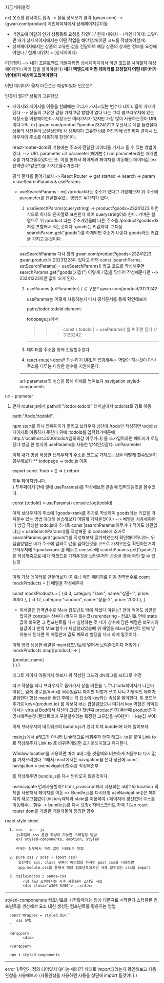 
지금 배워볼것

ex)
옷쇼핑 웹사이트 접속 -> 물품 상세보기 클릭
(gwan.com) -> (gwan.com/product)
메인페이지에서 상세페이지로이동


- 백엔드에 이달의 인기 상품목록 요청을 하였다 / 현재 내위치 = (메인페이지)
 그렇다면 내가 상세페이지에서는 어떤 작업을 해야할까(어떤 코드를 작성해야할까)
- 상세페이지에서는 상품의 고유한 값을 전달하여 해당 상품의 상세한 정보를 요청해야한다 / 현재 내위치 = (상세페이지)

이과정이 --> 내가 프론트엔드 개발자라면 상세페이지에서 어떤 코드를 쳐야할지 예상해야한다 (미리 답을 알아야한다)
**내가 백엔드에 어떤 데이터를 요청할지 어떤 데이터가 넘어올지 예상하고있어야한다**

어떤 데이터가 올지 아웃풋은 예상되었다 인풋은?

인풋이 뭘까? 상품의 고유한값
- 페이지와 페이지를 이동을 할떄에는 우리가 가지고있는 변수나 데이터들이 삭제가 된다 --> 상품의 고유한 값을 가지고갈 방법이 없다
  나는 그떄 웹브라우저에 있는 저장소를 이용해야한다. 저장소는 여러가지가 있지만 가장 많이 사용하는것이 URL이다
  URL ex)
  gwan.com/product?goods=23241223
  무신사로 예를 들었을때 상품의 사진들이 보일것인데 각 상품마다 고유한 id를 어딘가에 삽입하여 클릭시 브라우저의 주소를 이동하게 한것이다.

  react-router-dom의 기능에는 주소에 전달된 데이터를 가지고 올 수 있는 방법이 있다. --> URL parameter
  url parameter(매개변수) url parameter라는 매개변수를 가지고올수있다는 뜻.
  이를 통해서 페이제와 페이지를 이동해도 데이터값 (ex 전역변수?같은?)을 가지고올수가있다!

  공식 문서를 들어가보자
  -> React Router -> get started -> search -> param = useSearchParams & useParams

  * useSearchParams - 
  ex) /product라는 주소가 있다고 가정해보자
      위 주소에 parameter를 전달할수있는 방법은 두가지가 있다.
      1. useSearchParams(querystring) -> product?goods=23241223 이런식으로 하나의 문자열로 표현한다 하여 querystring이라 한다.
      가벼운 설명으로 위  /product 라는 주소가있을떄 다른 주소를 /product?goods=13 처럼 포함해서 적는것이다.
                                                            goods는 키값이다.
      그다음 searchParam.get("goods")를 하게되면 주소가 나온다 goods라는 키갑을 가지고 온것이다.
      -----
      useSearchParams 다시 정리
      gwan.com/product?goods=23241223  gwan.product에 23231223이 있다고 하면
      const [searchParms, setSearchParams] = useSearchParams() 라고 코드를 작성해주면
      searchParams.get("goods(키값)") 이렇게 키값을 맞추어 작성해준다면 --> 23241223이란 값이 오게 된다.

      2. useParams (urlParameter)
         / 로 구분?
         gwan.com/product/3123242 

         useParams는 어떻게 사용하는지 다시 공식문서를 통해 확인해보자

         path:/todo/:todoId
         element: <TodoPage/>

         todopage.js에서
            >>> const { todoId } = useParams()  를 써주면 된다 // 3123242


         ---

      1. 데이터를 주소를 통해 전달할수있다.
      2. react-router-dom은 단순하기 URL은 맵핑해주는 역할만 하는것이 아닌 주소를 다루는 다양한 함수를 지원해준다.

      ---------
      url-parameter의 실습을 통해 이해를 높여보자
      navigation
      styled-components



url - prameter

1. 먼저 router.js에서 path:에 "/todo/:todoId"
   터미널에서 todolist로 경로 이동

    path:"/todo/:todoId",

    npm start를 하니 웹페이지가 열리고 브라우저 상단에 /todo만 작성하면 todolist 페이지로 이동하지 못한다
    위에 :todoId를 입력했기때문에 http://localhost:3000/todo/(임의의값 아무거나) 를 추가입력하면 페이지가 로딩된다
    방금 한 방식이 useParams를 사용한 방식인것같다. urlParameter

    이제 내가 방금 작성한 브라우저의 주소를 코드로 가져오는것을 어떻게 할수있을지 공부해보자 **
    todopage -> todo.js 이동

    export const Todo = () => {
    return <div>투두 페이지입니다.</div>
    }
    투두페이지 안에 밑에 useParams()를 작성해보면 콘솔에 입력되는것을 볼수있다.

     const {todoId} = useParams()
      console.log(todoId)
      
   이제 브라우저의 주소에 ?goods=rank를 추가로 작성하여 goods라는 키값을 가져올수 있는 방법 에대해 실습해보자
   어떻게 가져올것이냐 --> 배열을 사용해야한다
   방금 작성한 todo.js에 추가로 const [searchParams(아무거나 적어도 상관없다),] = useSearchParams()를 작성해준 후
   console에 추가로 searchParams.get("goods")를 작성해보자 잘가져왔는지 확인해야하니까~
   위 실습방법은 내가 주소에 임의로 값을 입력한것을 코드로 가져오는걸 확인하는거야 브라우저에 ?goods=rank 를 해주고 console에 searchParams.get("goods")을 작성해줌으로
   내가 저코드를 가져온것을 브라우저의 콘솔을 통해 확인 할 수 있는것

   ---
   이제 가상 데이터를 만들어보자 (이유: )
   메인 페이지로 이동
   전역변수로 cosnt mockProducts = [] 배열을 작성해주자

   const mockProducts = [
      {id:3,
         category:"rank",
         name:"상품-1",
         price: 3000
      },
      {
         id:12,
         category:"random",
         name:"상품-2",
         price: 2000
      },
      ]

      - 이배열은 전역변수로 Main 컴포넌트 밖에 적었다 이유는?
        안에 적어도 상관은 없지만 consts는 상수다 (바뀌지 않는값)
        rerendering - 컴포넌트 안에 state 값이 바뀌면 그 컴포넌트를 다시 실행하는 것
        내가 상수에 담은 배열은 바뀌지않을값이다
        만약 Main함수가 재실행되었을때 위 배열을 Main컴포넌트 안에 넣어놓게 된다면
        위 배열안에 값도 메모리 할당을 다시 하게 될것이다.

   이제 방금 생성한 배열을 main컴포넌트에 넣어서 보여줄것이다
   어떻게 {
        mockProducts.map((product) => {
         <div>
            {product.name}
         </div>
         } )
   }

   <a>태그로 페이지 이동까지 해보자
   위 작성된 코드의 div태그를 a태그로 수정 
   <!-- {
        mockProducts.map((product) => {
         <a href={`/todo/${product.id}?goods=${product.category}`}>
            {product.name}
         </a>
         } )
   } -->
   라고 작성을 하니 브라우저로 돌아가서 상품 버튼을 누르니 todo페이지가 나온다 이유는 앞에 경로를/todo를 써주었잖니
   하지만 이렇게 쓰고 나니 치명적인 에러가 발생한다
   항상 map을 돌린 후에는 각 요소에 key라는 속성을 줘야한다. 위 코드애 추가로 key={product.id} 를 줘보자 id는 겹칠일없으니
   여기서 key 역할은 리액트에서는 virtual Dod에서 자신이 그렸던 첫번쨰 product인지 두번째 product인지 명시해주는것
   (렌더트리에 구분할수있는 특정한 고유값을 부여한다 = key값 부여)
    <!-- {
        mockProducts.map((product) => {
        <a href={`/todo/${product.id}?goods=${product.category}`}key={product.id}>
            {product.name}
         </a>
         } )
   } -->

   이제 브라우저의 네트워크의 bundle.js가 있다
   이제 bundel에 대해 알아보자
   
   main.js에서 a태그가 아니라 Link태그로 바꿔주자 앞쪽 태그는 to를 붙여 Link to로 작성해주자
   Link to 로 바꿔주게되면 초기화되지않고 유지된다.
   
   
   <!-- return <div Onclick={()=>{
      window.location.href = `/todo/${product.id}?goods=${product.category}`
   }}>
         {product.name}
   </div> -->

   Window.location을 사용하면 마치 a태그를 썻을때와 비슷하게 처음부터 다시 값을 가져오려한다 
   그래서 react에서는 navigation을 쓴다
   상단에 const navigation = usenavigate()함수를 작성해준후
   <!-- return <div Onclick={()=>{
      navigation(`/todo/${product.id}?goods=${product.category}`)
   }}>
         {product.name}
   </div> -->
   를 작성해주면 bundle.js를 다시 받아오지 않을것이다.

   usenavigate 언제사용할까?
   html, javascript에서 사용하는 a태그와 location 객체를 사용해서 페이지를 이동 => Bundle.js를 다시요청
   useNavigation()은 페이지의 새로고침없이 (history객체와 state를 이용하여 ) 페이지의 갱신없이 주소를 이동해주는 함수 -> bundle.js를 다시 요청x
   자바스크립트 자체 기능x react router dom을 개발한 개발자들이 정의한 함수
   

  react style sheet
  
      1. css - in - js
         js파일에 css 문법 작성이 가능한 스타일링 방법
         ex) styled-components, emotion, styleX

         현재는 실무에서 가장 많이 사용되는 방법 

      2. pure css / scss + (post css)
          일반적인 css, class 구분이 어려웠음 하지만 post css를 사용하면
          app.module.css를 통해서 해당 컴포넌트에서만 사용 할수있는 css를 import
      
      3. tailwindcss / panda-css
            가장 최근 스텍에서는 자주 사용되는 스타일 시트 
            <div class="w300 h200">...</div>
            
-----

   styled-componenets
      컴포넌트를 시작할때에는 항상 대문자로 시작한다
      스타일된 컴포넌트를 생성해서 요소 대신 생성된 컴포넌트를 활용하는 방법

      const Wrapper = styled.div``
         css 문법
      `

      <Wrapper>
            <div>
            ...
      </Wrapper>

      npm i styled-components



------

   error
   1.무언가 정의 되어있지 않다는 에러?? 제대로 import되었는지 확인해보고 자동완성을 사용해보자 (자동완성을 사용하면 자동을 상단에 import 될것이다.)
   
  



   





        


